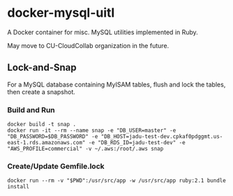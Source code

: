 # docker-mysql-uitl

A Docker container for misc. MySQL utilities implemented in Ruby.

May move to CU-CloudCollab organization in the future.

## Lock-and-Snap

For a MySQL database containing MyISAM tables, flush and lock the tables, then create a snapshot.

### Build and Run

```
docker build -t snap .
docker run -it --rm --name snap -e "DB_USER=master" -e "DB_PASSWORD=$DB_PASSWORD" -e "DB_HOST=jadu-test-dev.cpkaf0pdggmt.us-east-1.rds.amazonaws.com" -e "DB_RDS_ID=jadu-test-dev" -e "AWS_PROFILE=commercial" -v ~/.aws:/root/.aws snap
```

### Create/Update Gemfile.lock

```
docker run --rm -v "$PWD":/usr/src/app -w /usr/src/app ruby:2.1 bundle install
```
